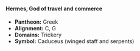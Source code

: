 #### Hermes, God of travel and commerce
- **Pantheon:** Greek
- **Alignment:** C, G
- **Domains:** Trickery
- **Symbol:** Caduceus (winged staff and serpents)